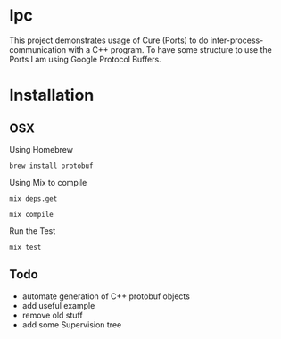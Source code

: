 Ipc
===

This project demonstrates usage of Cure (Ports) to do inter-process-communication with a C++ program.
To have some structure to use the Ports I am using Google Protocol Buffers.

# Installation

## OSX

Using Homebrew

    brew install protobuf

Using Mix to compile

    mix deps.get

    mix compile

Run the Test

    mix test

## Todo

* automate generation of C++ protobuf objects
* add useful example
* remove old stuff
* add some Supervision tree